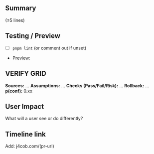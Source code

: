 ## Summary
(≤5 lines)

## Testing / Preview
- [ ] `pnpm lint` (or comment out if unset)
- Preview: <paste Vercel link>

## VERIFY GRID
**Sources:** …
**Assumptions:** …
**Checks (Pass/Fail/Risk):** …
**Rollback:** …
**p(conf):** 0.xx

## User Impact
What will a user see or do differently?

## Timeline link
Add: j4cob.com/(pr-url)

